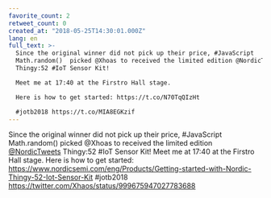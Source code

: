 ```yaml
---
favorite_count: 2
retweet_count: 0
created_at: "2018-05-25T14:30:01.000Z"
lang: en
full_text: >-
  Since the original winner did not pick up their price, #JavaScript
  Math.random()  picked @Xhoas to received the limited edition @NordicTweets
  Thingy:52 #IoT Sensor Kit! 

  Meet me at 17:40 at the Firstro Hall stage. 

  Here is how to get started: https://t.co/N70TqQIzHt

  #jotb2018 https://t.co/MIA8EGKzif
---
```


Since the original winner did not pick up their price, #JavaScript Math.random()
picked @Xhoas to received the limited edition
[@NordicTweets](https://twitter.com/NordicTweets) Thingy:52 #IoT Sensor Kit!
Meet me at 17:40 at the Firstro Hall stage. Here is how to get started:
<https://www.nordicsemi.com/eng/Products/Getting-started-with-Nordic-Thingy-52-Iot-Sensor-Kit>
#jotb2018 <https://twitter.com/Xhaos/status/999675947027783688>
